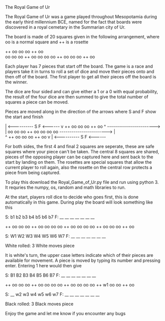 The Royal Game of Ur

The Royal Game of Ur was a game played throughout Mesopotamia during the early third millennium BCE, named for the fact that boards were discovered in a royal cemetary in the Summarian city of Ur.

The board is made of 20 squares given in the following arrangement, where oo is a normal square and ++ is a rosette

++ oo oo oo       ++ oo\
oo oo oo ++ oo oo oo oo 
++ oo oo oo       ++ oo


Each player has 7 pieces that start off the board. The game is a race and players take it in turns to roll a set of dice and move their pieces onto and then off of the board. The first player to get all their pieces off the board is the winner.

The dice are four sided and can give either a 1 or a 0 with equal probability, the result of the four dice are then summed to give the total number of squares a piece can be moved.

Pieces are moved along in the direction of the arrows where S and F show the start and finish

| <---------- S   F <------
v ++ oo oo oo       ++ oo ^
------------------------> |
  oo oo oo ++ oo oo oo oo 
------------------------> |  
^ ++ oo oo oo       ++ oo v
| <---------- S   F <------

For both sides, the first 4 and final 2 squares are seperate, these are safe squares where your piece can't be taken.
The central 8 squares are shared, pieces of the opposing player can be captured here and sent back to the start by landing on them.
The rosettes are special squares that allow the current player to roll again, also the rosette on the central row protects a piece from being captured.

To play this download the Royal_Game_of_Ur.py file and run using python 3. It requries the numpy, os, random and math libraries to run.

At the start, players roll dice to decide who goes first, this is done automatically in this game.
During play the board will look something like this


S: b1 b2 b3 b4 b5 b6 b7 F: __ __ __ __ __ __ __ 

++ oo oo oo       ++ oo 
oo oo oo ++ oo oo oo oo 
++ oo oo oo       ++ oo 

S: W1 W2 W3 W4 W5 W6 W7 F: __ __ __ __ __ __ __ 

White rolled: 3
White moves piece

It is white's turn, the upper case letters indicate which of their pieces are available for movement. A piece is moved by typing its number and pressing enter. Entering 1 here would then give

S: B1 B2 B3 B4 B5 B6 B7 F: __ __ __ __ __ __ __ 

++ oo oo oo       ++ oo 
oo oo oo ++ oo oo oo oo 
++ w1 oo oo       ++ oo 

S: __ w2 w3 w4 w5 w6 w7 F: __ __ __ __ __ __ __ 

Black rolled: 3
Black moves piece


Enjoy the game and let me know if you encounter any bugs



